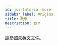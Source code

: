 ```yaml
---
id: job-tutorial-more
sidebar_label: Origins
title: 教學
description: 教學
---
```


[請參照原英文文件](../job-submission-tutorial-simple)。
